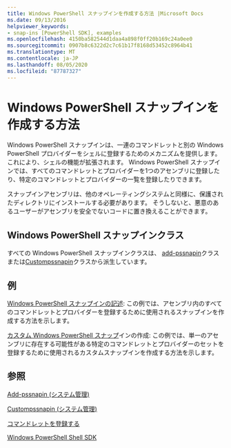 ```yaml
---
title: Windows PowerShell スナップインを作成する方法 |Microsoft Docs
ms.date: 09/13/2016
helpviewer_keywords:
- snap-ins [PowerShell SDK], examples
ms.openlocfilehash: 4150ba582544d1daa4a898f0ff20b169c24a0ee0
ms.sourcegitcommit: 0907b8c6322d2c7c61b17f8168d53452c8964b41
ms.translationtype: MT
ms.contentlocale: ja-JP
ms.lasthandoff: 08/05/2020
ms.locfileid: "87787327"
---
```

# <a name="how-to-create-a-windows-powershell-snap-in"></a>Windows PowerShell スナップインを作成する方法

Windows PowerShell スナップインは、一連のコマンドレットと別の Windows PowerShell プロバイダーをシェルに登録するためのメカニズムを提供します。これにより、シェルの機能が拡張されます。 Windows PowerShell スナップインでは、すべてのコマンドレットとプロバイダーを1つのアセンブリに登録したり、特定のコマンドレットとプロバイダーの一覧を登録したりできます。

スナップインアセンブリは、他のオペレーティングシステムと同様に、保護されたディレクトリにインストールする必要があります。 そうしないと、悪意のあるユーザーがアセンブリを安全でないコードに置き換えることができます。

## <a name="windows-powershell-snap-in-classes"></a>Windows PowerShell スナップインクラス

すべての Windows PowerShell スナップインクラスは、 [add-pssnapin](/dotnet/api/System.Management.Automation.PSSnapIn)クラスまたは[Custompssnapin](/dotnet/api/System.Management.Automation.CustomPSSnapIn)クラスから派生しています。

## <a name="examples"></a>例

[Windows PowerShell スナップインの記述](./writing-a-windows-powershell-snap-in.md): この例では、アセンブリ内のすべてのコマンドレットとプロバイダーを登録するために使用されるスナップインを作成する方法を示します。

[カスタム Windows PowerShell スナップ](./writing-a-custom-windows-powershell-snap-in.md)インの作成: この例では、単一のアセンブリに存在する可能性がある特定のコマンドレットとプロバイダーのセットを登録するために使用されるカスタムスナップインを作成する方法を示します。

## <a name="see-also"></a>参照

[Add-pssnapin (システム管理)](/dotnet/api/System.Management.Automation.PSSnapIn)

[Custompssnapin (システム管理)](/dotnet/api/System.Management.Automation.CustomPSSnapIn)

[コマンドレットを登録する](./registering-cmdlets.md)

[Windows PowerShell Shell SDK](../windows-powershell-reference.md)
